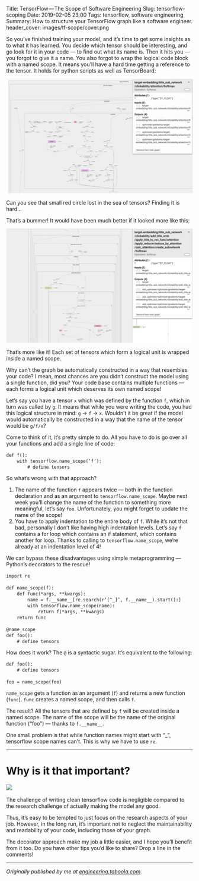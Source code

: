 Title: TensorFlow — The Scope of Software Engineering
Slug: tensorflow-scoping
Date: 2019-02-05 23:00
Tags: tensorflow, software engineering
Summary: How to structure your TensorFlow graph like a software engineer.
header_cover: images/tf-scope/cover.png

So you’ve finished training your model, and it’s time to get some insights as to
what it has learned. You decide which tensor should be interesting, and go look
for it in your code — to find out what its name is. Then it hits you — you
forgot to give it a name. You also forgot to wrap the logical code block with a
named scope. It means you’ll have a hard time getting a reference to the tensor.
It holds for python scripts as well as TensorBoard:

![](images/tf-scope/bad_structure.png)

Can you see that small red circle lost in the sea of tensors? Finding it is
hard...

That’s a bummer! It would have been much better if it looked more like this:

![](images/tf-scope/good_structure.png)

That’s more like it! Each set of tensors which form a logical unit is wrapped
inside a named scope.

Why can’t the graph be automatically constructed in a way that resembles your
code? I mean, most chances are you didn’t construct the model using a single
function, did you? Your code base contains multiple functions — each forms a
logical unit which deserves its own named scope!

Let’s say you have a tensor `x` which was defined by the function `f`, which in
turn was called by `g`. It means that while you were writing the code, you had
this logical structure in mind: `g` -> `f` -> `x`. Wouldn’t it be great if the
model would automatically be constructed in a way that the name of the tensor
would be `g/f/x`?

Come to think of it, it’s pretty simple to do. All you have to do is go over all
your functions and add a single line of code:

```
def f():
    with tensorflow.name_scope(‘f’):
        # define tensors
```

So what’s wrong with that approach?

1.  The name of the function `f` appears twice — both in the function declaration
and as an argument to `tensorflow.name_scope`. Maybe next week you’ll change the
name of the function to something more meaningful, let’s say `foo`.
Unfortunately, you might forget to update the name of the scope!
2.  You have to apply indentation to the entire body of `f`. While it’s not that
bad, personally I don’t like having high indentation levels. Let’s say `f`
contains a for loop which contains an if statement, which contains another for
loop. Thanks to calling to `tensorflow.name_scope`, we’re already at an
indentation level of 4!

We can bypass these disadvantages using simple metaprogramming — Python’s
decorators to the rescue!

```
import re

def name_scope(f):
    def func(*args, **kwargs):
        name = f.__name__[re.search(r’[^_]’, f.__name__).start():]
        with tensorflow.name_scope(name):
            return f(*args, **kwargs)
    return func

@name_scope
def foo():
    # define tensors
```

How does it work? The `@` is a syntactic sugar. It’s equivalent to the
following:

```
def foo():
    # define tensors

foo = name_scope(foo)
```

`name_scope` gets a function as an argument (`f`) and returns a new function
(`func`). `func` creates a named scope, and then calls `f`.

The result? All the tensors that are defined by `f` will be created inside a
named scope. The name of the scope will be the name of the original function
(“foo”) — thanks to `f.__name__`.

One small problem is that while function names might start with “_”, tensorflow
scope names can’t. This is why we have to use `re`.

---

# Why is it that important?
![](images/tf-scope/maintenance.jpg)

The challenge of writing clean tensorflow code is negligible compared to the
research challenge of actually making the model any good.

Thus, it’s easy to be tempted to just focus on the research aspects of your job.
However, in the long run, it’s important not to neglect the maintainability and
readability of your code, including those of your graph.

The decorator approach make my job a little easier, and I hope you’ll benefit
from it too. Do you have other tips you’d like to share? Drop a line in the
comments!

---

*Originally published by me at
[engineering.taboola.com](https://engineering.taboola.com/tensorflow-scope-software-engineering).*

